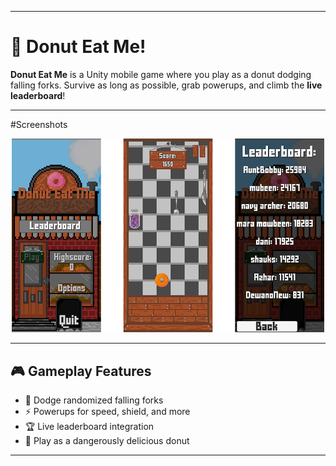 
---

# 🍩 Donut Eat Me!

**Donut Eat Me** is a Unity mobile game where you play as a donut dodging falling forks. Survive as long as possible, grab powerups, and climb the **live leaderboard**!

---
#Screenshots

<p align="center">
  <img src="./screenshot.png" alt="Donut Eat Me Gameplay" width="650"/>
</p>

---
## 🎮 Gameplay Features

* 🍴 Dodge randomized falling forks
* ⚡ Powerups for speed, shield, and more
* 🏆 Live leaderboard integration
* 🍩 Play as a dangerously delicious donut

---
